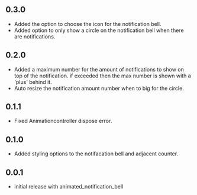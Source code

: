 ## 0.3.0

* Added the option to choose the icon for the notification bell.
* Added option to only show a circle on the notification bell when there are notifications.

## 0.2.0

* Added a maximum number for the amount of notifications to show on top of the notification. if exceeded then the max number is shown with a 'plus' behind it.
* Auto resize the notification amount number when to big for the circle.

## 0.1.1

* Fixed Animationcontroller dispose error.

## 0.1.0

* Added styling options to the notifacation bell and adjacent counter.

## 0.0.1

* initial release with animated_notification_bell
